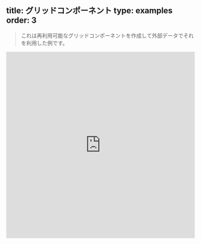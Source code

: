 title: グリッドコンポーネント
type: examples
order: 3
---

> これは再利用可能なグリッドコンポーネントを作成して外部データでそれを利用した例です。

<iframe width="100%" height="500" src="http://jsfiddle.net/yyx990803/f83qnhbu/embedded/result,html,js,css" allowfullscreen="allowfullscreen" frameborder="0"></iframe>
